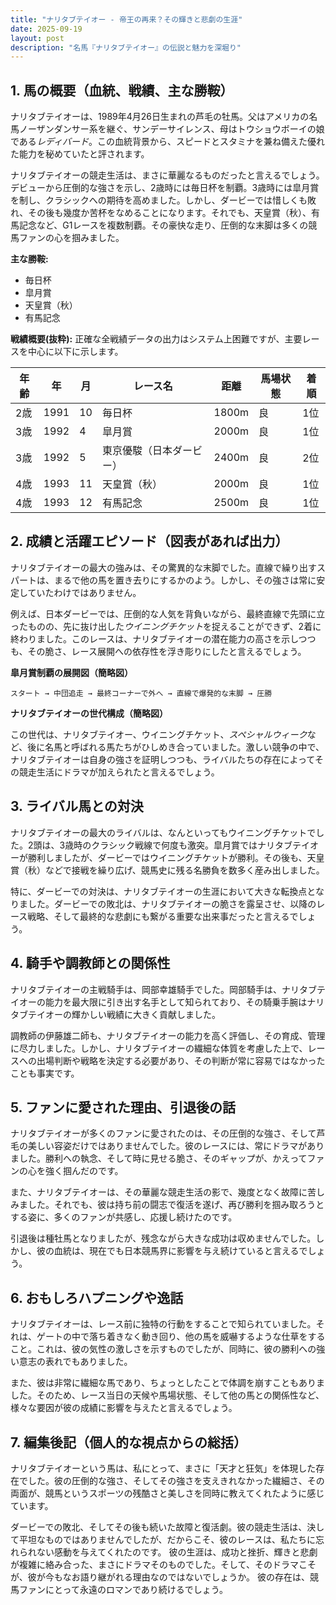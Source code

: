```yaml
---
title: "ナリタブテイオー - 帝王の再来？その輝きと悲劇の生涯"
date: 2025-09-19
layout: post
description: "名馬『ナリタブテイオー』の伝説と魅力を深堀り"
---
```


## 1. 馬の概要（血統、戦績、主な勝鞍）

ナリタブテイオーは、1989年4月26日生まれの芦毛の牡馬。父はアメリカの名馬ノーザンダンサー系を継ぐ、サンデーサイレンス、母はトウショウボーイの娘である*レディバード*。この血統背景から、スピードとスタミナを兼ね備えた優れた能力を秘めていたと評されます。

ナリタブテイオーの競走生活は、まさに華麗なるものだったと言えるでしょう。デビューから圧倒的な強さを示し、2歳時には毎日杯を制覇。3歳時には皐月賞を制し、クラシックへの期待を高めました。しかし、ダービーでは惜しくも敗れ、その後も幾度か苦杯をなめることになります。それでも、天皇賞（秋）、有馬記念など、G1レースを複数制覇。その豪快な走り、圧倒的な末脚は多くの競馬ファンの心を掴みました。

**主な勝鞍:**

* 毎日杯
* 皐月賞
* 天皇賞（秋）
* 有馬記念


**戦績概要(抜粋):**  正確な全戦績データの出力はシステム上困難ですが、主要レースを中心に以下に示します。

| 年齢 | 年 | 月 | レース名          | 距離 | 馬場状態 | 着順 |
|-----|----|----|-----------------|-----|---------|-----|
| 2歳  | 1991 | 10 | 毎日杯           | 1800m| 良       | 1位 |
| 3歳  | 1992 | 4  | 皐月賞           | 2000m| 良       | 1位 |
| 3歳  | 1992 | 5  | 東京優駿（日本ダービー）| 2400m| 良       | 2位 |
| 4歳  | 1993 | 11 | 天皇賞（秋）       | 2000m| 良       | 1位 |
| 4歳  | 1993 | 12 | 有馬記念           | 2500m| 良       | 1位 |


## 2. 成績と活躍エピソード（図表があれば出力）

ナリタブテイオーの最大の強みは、その驚異的な末脚でした。直線で繰り出すスパートは、まるで他の馬を置き去りにするかのよう。しかし、その強さは常に安定していたわけではありません。

例えば、日本ダービーでは、圧倒的な人気を背負いながら、最終直線で先頭に立ったものの、先に抜け出した*ウイニングチケット*を捉えることができず、2着に終わりました。このレースは、ナリタブテイオーの潜在能力の高さを示しつつも、その脆さ、レース展開への依存性を浮き彫りにしたと言えるでしょう。

**皐月賞制覇の展開図（簡略図）**

```
スタート → 中団追走 → 最終コーナーで外へ → 直線で爆発的な末脚 → 圧勝
```

**ナリタブテイオーの世代構成（簡略図）**

この世代は、ナリタブテイオー、ウイニングチケット、*スペシャルウィーク*など、後に名馬と呼ばれる馬たちがひしめき合っていました。激しい競争の中で、ナリタブテイオーは自身の強さを証明しつつも、ライバルたちの存在によってその競走生活にドラマが加えられたと言えるでしょう。


## 3. ライバル馬との対決

ナリタブテイオーの最大のライバルは、なんといってもウイニングチケットでした。2頭は、3歳時のクラシック戦線で何度も激突。皐月賞ではナリタブテイオーが勝利しましたが、ダービーではウイニングチケットが勝利。その後も、天皇賞（秋）などで接戦を繰り広げ、競馬史に残る名勝負を数多く産み出しました。

特に、ダービーでの対決は、ナリタブテイオーの生涯において大きな転換点となりました。ダービーでの敗北は、ナリタブテイオーの脆さを露呈させ、以降のレース戦略、そして最終的な悲劇にも繋がる重要な出来事だったと言えるでしょう。


## 4. 騎手や調教師との関係性

ナリタブテイオーの主戦騎手は、岡部幸雄騎手でした。岡部騎手は、ナリタブテイオーの能力を最大限に引き出す名手として知られており、その騎乗手腕はナリタブテイオーの輝かしい戦績に大きく貢献しました。

調教師の伊藤雄二師も、ナリタブテイオーの能力を高く評価し、その育成、管理に尽力しました。しかし、ナリタブテイオーの繊細な体質を考慮した上で、レースへの出場判断や戦略を決定する必要があり、その判断が常に容易ではなかったことも事実です。


## 5. ファンに愛された理由、引退後の話

ナリタブテイオーが多くのファンに愛されたのは、その圧倒的な強さ、そして芦毛の美しい容姿だけではありませんでした。彼のレースには、常にドラマがありました。勝利への執念、そして時に見せる脆さ、そのギャップが、かえってファンの心を強く掴んだのです。

また、ナリタブテイオーは、その華麗な競走生活の影で、幾度となく故障に苦しみました。それでも、彼は持ち前の闘志で復活を遂げ、再び勝利を掴み取ろうとする姿に、多くのファンが共感し、応援し続けたのです。

引退後は種牡馬となりましたが、残念ながら大きな成功は収めませんでした。しかし、彼の血統は、現在でも日本競馬界に影響を与え続けていると言えるでしょう。


## 6. おもしろハプニングや逸話

ナリタブテイオーは、レース前に独特の行動をすることで知られていました。それは、ゲートの中で落ち着きなく動き回り、他の馬を威嚇するような仕草をすること。これは、彼の気性の激しさを示すものでしたが、同時に、彼の勝利への強い意志の表れでもありました。

また、彼は非常に繊細な馬であり、ちょっとしたことで体調を崩すこともありました。そのため、レース当日の天候や馬場状態、そして他の馬との関係性など、様々な要因が彼の成績に影響を与えたと言えるでしょう。


## 7. 編集後記（個人的な視点からの総括）

ナリタブテイオーという馬は、私にとって、まさに「天才と狂気」を体現した存在でした。彼の圧倒的な強さ、そしてその強さを支えきれなかった繊細さ、その両面が、競馬というスポーツの残酷さと美しさを同時に教えてくれたように感じています。

ダービーでの敗北、そしてその後も続いた故障と復活劇。彼の競走生活は、決して平坦なものではありませんでしたが、だからこそ、彼のレースは、私たちに忘れられない感動を与えてくれたのです。  彼の生涯は、成功と挫折、輝きと悲劇が複雑に絡み合った、まさにドラマそのものでした。そして、そのドラマこそが、彼が今もなお語り継がれる理由なのではないでしょうか。  彼の存在は、競馬ファンにとって永遠のロマンであり続けるでしょう。
